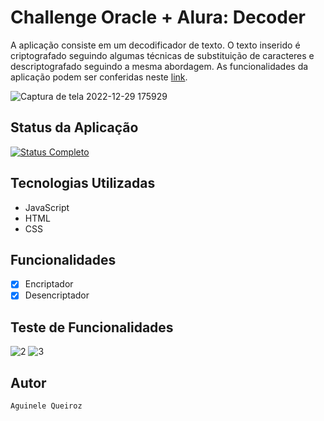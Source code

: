 # Challenge Oracle + Alura: Decoder
A aplicação consiste em um decodificador de texto. O texto inserido é criptografado seguindo algumas técnicas de substituição de caracteres e descriptografado seguindo a mesma abordagem. As funcionalidades da aplicação podem ser conferidas neste [link](https://aguinelequeiroz.github.io/Challenge-Oracle-One-Decoder/).

![Captura de tela 2022-12-29 175929](https://user-images.githubusercontent.com/66737248/210010755-1fa26190-4997-4dc6-8273-6167f3c20ca4.png)


## Status da Aplicação
[![Status Completo](https://img.shields.io/badge/status-Completo-green?style=for-the-badge)]()


## Tecnologias Utilizadas

* JavaScript
* HTML
* CSS

## Funcionalidades

- [x] Encriptador
- [x] Desencriptador

## Teste de Funcionalidades
![2](https://user-images.githubusercontent.com/66737248/210010765-6529a188-7134-4de6-b2a5-a7a527004975.png)
![3](https://user-images.githubusercontent.com/66737248/210010769-3f470019-ce48-42b6-8ba8-963fffb9622c.png)

## Autor
```
Aguinele Queiroz
```
